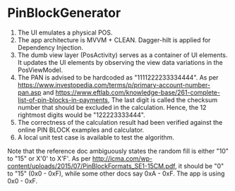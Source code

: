 # PinBlockGenerator

1. The UI emulates a physical POS.
2. The app architecture is MVVM + CLEAN. Dagger-hilt is applied for Dependency Injection. 
3. The dumb view layer (PosActivity) serves as a container of UI elements.
   It updates the UI elements by observing the view data variations in the PosViewModel.
4. The PAN is advised to be hardcoded as "1111222233334444". 
   As per https://www.investopedia.com/terms/p/primary-account-number-pan.asp and
   https://www.eftlab.com/knowledge-base/261-complete-list-of-pin-blocks-in-payments,
   The last digit is called the checksum number that should be excluded in the calculation.
   Hence, the 12 rightmost digits would be "122223333444".
5. The correctness of the calculation result had been verified against the online PIN BLOCK
   examples and calculator.
6. A local unit test case is available to test the algorithm.

Note that the reference doc ambiguously states the random fill is either "10" to "15" or 
X'0' to X'F'. As per http://icma.com/wp-content/uploads/2015/07/PinBlockFormats_SE1-15CM.pdf, 
it should be "0" to "15" (0x0 - 0xF), while some other docs say 0xA - 0xF. The app is using
0x0 - 0xF.